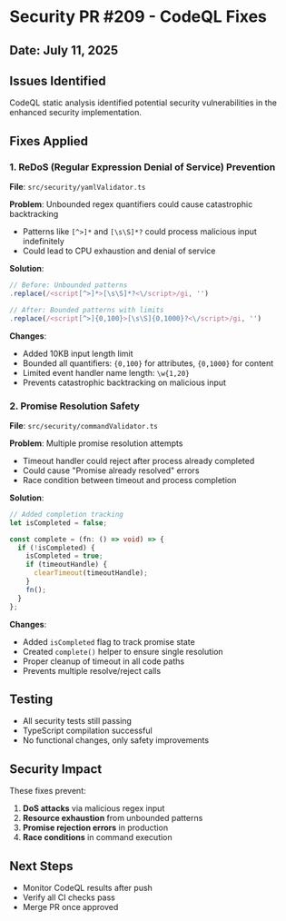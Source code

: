 # Security PR #209 - CodeQL Fixes

## Date: July 11, 2025

## Issues Identified
CodeQL static analysis identified potential security vulnerabilities in the enhanced security implementation.

## Fixes Applied

### 1. ReDoS (Regular Expression Denial of Service) Prevention

**File**: `src/security/yamlValidator.ts`

**Problem**: Unbounded regex quantifiers could cause catastrophic backtracking
- Patterns like `[^>]*` and `[\s\S]*?` could process malicious input indefinitely
- Could lead to CPU exhaustion and denial of service

**Solution**:
```typescript
// Before: Unbounded patterns
.replace(/<script[^>]*>[\s\S]*?<\/script>/gi, '')

// After: Bounded patterns with limits
.replace(/<script[^>]{0,100}>[\s\S]{0,1000}?<\/script>/gi, '')
```

**Changes**:
- Added 10KB input length limit
- Bounded all quantifiers: `{0,100}` for attributes, `{0,1000}` for content
- Limited event handler name length: `\w{1,20}`
- Prevents catastrophic backtracking on malicious input

### 2. Promise Resolution Safety

**File**: `src/security/commandValidator.ts`

**Problem**: Multiple promise resolution attempts
- Timeout handler could reject after process already completed
- Could cause "Promise already resolved" errors
- Race condition between timeout and process completion

**Solution**:
```typescript
// Added completion tracking
let isCompleted = false;

const complete = (fn: () => void) => {
  if (!isCompleted) {
    isCompleted = true;
    if (timeoutHandle) {
      clearTimeout(timeoutHandle);
    }
    fn();
  }
};
```

**Changes**:
- Added `isCompleted` flag to track promise state
- Created `complete()` helper to ensure single resolution
- Proper cleanup of timeout in all code paths
- Prevents multiple resolve/reject calls

## Testing
- All security tests still passing
- TypeScript compilation successful
- No functional changes, only safety improvements

## Security Impact
These fixes prevent:
1. **DoS attacks** via malicious regex input
2. **Resource exhaustion** from unbounded patterns
3. **Promise rejection errors** in production
4. **Race conditions** in command execution

## Next Steps
- Monitor CodeQL results after push
- Verify all CI checks pass
- Merge PR once approved